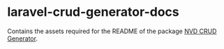 # laravel-crud-generator-docs

Contains the assets required for the README of the package [NVD CRUD Generator](https://github.com/engrnvd/laravel-crud-generator). 
